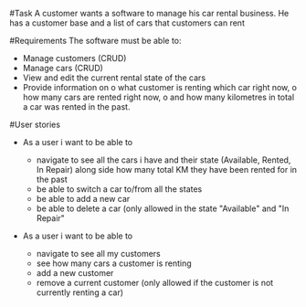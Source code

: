 #Task
A customer wants a software to manage his car rental business.
He has a customer base and a list of cars that customers can rent


#Requirements
The software must be able to:
- Manage customers (CRUD)
- Manage cars (CRUD)
- View and edit the current rental state of the cars
- Provide information on
o what customer is renting which car right now,
o how many cars are rented right now,
o and how many kilometres in total a car was rented in the past.

#User stories
- As a user i want to be able to
   - navigate to see all the cars i have and their state (Available, Rented, In Repair) along side how many total KM they have been rented for in the past
   - be able to switch a car to/from all the states
   - be able to add a new car
   - be able to delete a car (only allowed in the state "Available" and "In Repair"
 
- As a user i want to be able to
   - navigate to see all my customers
   - see how many cars a customer is renting
   - add a new customer
   - remove a current customer (only allowed if the customer is not currently renting a car)
